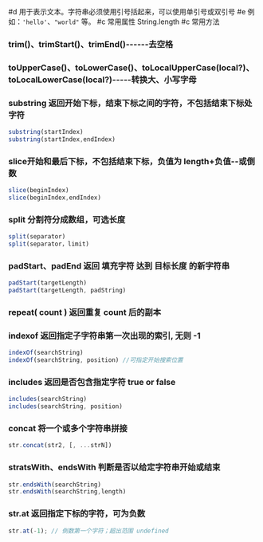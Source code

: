 #d 用于表示文本。字符串必须使用引号括起来，可以使用单引号或双引号
#e 例如：`'hello'`、`"world"` 等。
#c 常用属性  String.length
#c 常用方法
### trim()、trimStart()、trimEnd()------去空格

### toUpperCase()、toLowerCase()、toLocalUpperCase(local?)、toLocalLowerCase(local?)-----转换大、小写字母

### substring 返回开始下标，结束下标之间的字符，不包括结束下标处字符
```js
substring(startIndex)
substring(startIndex,endIndex)
```

### slice开始和最后下标，不包括结束下标，负值为 length+负值--或倒数
```js
slice(beginIndex)
slice(beginIndex,endIndex)
```

### split 分割符分成数组，可选长度
```js
split(separator)
split(separator，limit)
```

### padStart、padEnd  返回 填充字符 达到 目标长度 的新字符串
```js
padStart(targetLength)
padStart(targetLength, padString) 
```

### repeat( count ) 返回重复 count 后的副本

### indexof 返回指定子字符串第一次出现的索引,   无则 -1
```js
indexOf(searchString)
indexOf(searchString, position) //可指定开始搜索位置
```
### includes 返回是否包含指定字符  true or false
```js
includes(searchString)
includes(searchString, position)
```
### concat 将一个或多个字符串拼接
```js
str.concat(str2, [, ...strN])
```

### stratsWith、endsWith 判断是否以给定字符串开始或结束
```js
str.endsWith(searchString)
str.endsWith(searchString,length)
```

### str.at 返回指定下标的字符，可为负数
```js
str.at(-1); // 倒数第一个字符；超出范围 undefined
```
